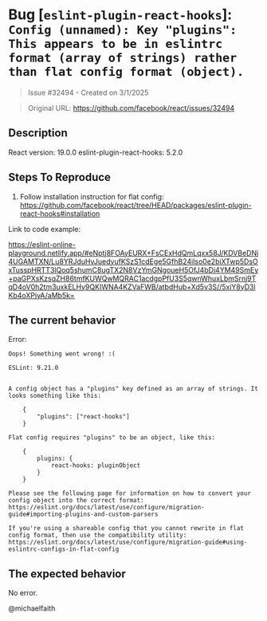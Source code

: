 # Bug [`eslint-plugin-react-hooks`]: `Config (unnamed): Key "plugins": This appears to be in eslintrc format (array of strings) rather than flat config format (object).`

> Issue #32494 - Created on 3/1/2025

> Original URL: https://github.com/facebook/react/issues/32494

## Description

<!--
  Please provide a clear and concise description of what the bug is. Include
  screenshots if needed. Please test using the latest version of the relevant
  React packages to make sure your issue has not already been fixed.
-->

React version: 19.0.0
eslint-plugin-react-hooks: 5.2.0

## Steps To Reproduce

1. Follow installation instruction for flat config: https://github.com/facebook/react/tree/HEAD/packages/eslint-plugin-react-hooks#installation

<!--
  Your bug will get fixed much faster if we can run your code and it doesn't
  have dependencies other than React. Issues without reproduction steps or
  code examples may be immediately closed as not actionable.
-->

Link to code example:

<!--
  Please provide a CodeSandbox (https://codesandbox.io/s/new), a link to a
  repository on GitHub, or provide a minimal code example that reproduces the
  problem. You may provide a screenshot of the application if you think it is
  relevant to your bug report. Here are some tips for providing a minimal
  example: https://stackoverflow.com/help/mcve.
-->

https://eslint-online-playground.netlify.app/#eNptj8FOAyEURX+FsCExHdQmLqxx58J/KDVBeDNi4UGAMTXN/Lu8YRJduHvJuedyufKSzS1cdEge5GfhB24ilso0e2biXTwp5DsOxTusspHRTT3lQoq5shumC8ugTX2N8VzYmGNgoueH5OfJ4bDi4YM49SmEy+paGPXsKzsqZH86tmfKUWQwMQRAC1acdgpPfU3S5qwnWhuxLbmSrnj9TqD4oV0h2tm3uxkELHy9QKIWNA4KZVaFWB/atbdHub+Xd5v3S//5xiY8yD3lKb4oXPjyA/aMb5k=

## The current behavior

Error:
```
Oops! Something went wrong! :(

ESLint: 9.21.0


A config object has a "plugins" key defined as an array of strings. It looks something like this:

    {
        "plugins": ["react-hooks"]
    }

Flat config requires "plugins" to be an object, like this:

    {
        plugins: {
            react-hooks: pluginObject
        }
    }

Please see the following page for information on how to convert your config object into the correct format:
https://eslint.org/docs/latest/use/configure/migration-guide#importing-plugins-and-custom-parsers

If you're using a shareable config that you cannot rewrite in flat config format, then use the compatibility utility:
https://eslint.org/docs/latest/use/configure/migration-guide#using-eslintrc-configs-in-flat-config
```

## The expected behavior

No error.

@michaelfaith
